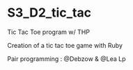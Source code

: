 # S3_D2_tic_tac

Tic Tac Toe program w/ THP

Creation of a tic tac toe game with Ruby




Pair programming : @Debzow & @Lea Lp
